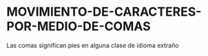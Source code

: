 # MOVIMIENTO-DE-CARACTERES-POR-MEDIO-DE-COMAS
Las comas significan pies en alguna clase de idioma extraño
